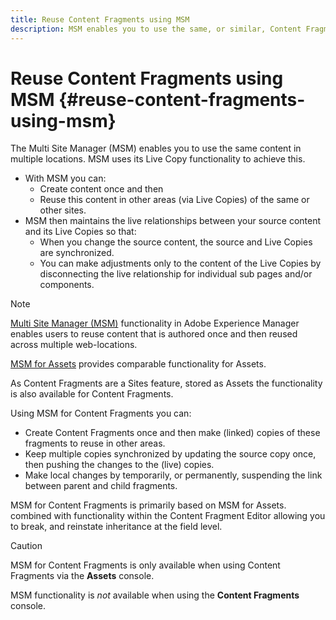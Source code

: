 ```yaml
---
title: Reuse Content Fragments using MSM
description: MSM enables you to use the same, or similar, Content Fragment content in multiple locations, while synchronizing with the source content.
---
```

# Reuse Content Fragments using MSM {#reuse-content-fragments-using-msm}

The Multi Site Manager (MSM) enables you to use the same content in multiple locations. MSM uses its Live Copy functionality to achieve this.

* With MSM you can:
  * Create content once and then
  * Reuse this content in other areas (via Live Copies) of the same or other sites.
* MSM then maintains the live relationships between your source content and its Live Copies so that:
  * When you change the source content, the source and Live Copies are synchronized.
  * You can make adjustments only to the content of the Live Copies by disconnecting the live relationship for individual sub pages and/or components.

>[!NOTE]
>
>[Multi Site Manager (MSM)](/help/sites-cloud/administering/msm/overview.md) functionality in Adobe Experience Manager enables users to reuse content that is authored once and then reused across multiple web-locations. 
>
>[MSM for Assets](/help/assets/reuse-assets-using-msm.md) provides comparable functionality for Assets. 
>
>As Content Fragments are a Sites feature, stored as Assets the functionality is also available for Content Fragments.

Using MSM for Content Fragments you can:

* Create Content Fragments once and then make (linked) copies of these fragments to reuse in other areas.
* Keep multiple copies synchronized by updating the source copy once, then pushing the changes to the (live) copies.
* Make local changes by temporarily, or permanently, suspending the link between parent and child fragments.

MSM for Content Fragments is primarily based on MSM for Assets. combined with functionality within the Content Fragment Editor allowing you to break, and reinstate inheritance at the field level.

>[!CAUTION]
>
>MSM for Content Fragments is only available when using Content Fragments via the **Assets** console. 
>
>MSM functionality is *not* available when using the **Content Fragments** console.

<!--updated first 3 links for MSM/Assets 
The following details: 

* [Creating and Synchronizing Live Copies](/help/sites-cloud/administering/msm/overview.md#creating-live-copies.md)
* [Live Copy Overview Console](/help/sites-cloud/administering/msm/overview.md#live-copy-overview.md)
* [Configuring Live Copy Synchronization](/help/sites-cloud/administering/msm/overview.md#live-copy-sync-config.md)
* [MSM Rollout Conflicts](/help/sites-cloud/administering/msm/overview.md#rollout-conflicts.md)
* [MSM Best Practices](/help/sites-cloud/administering/msm/overview.md#best-practices.md)
-->

